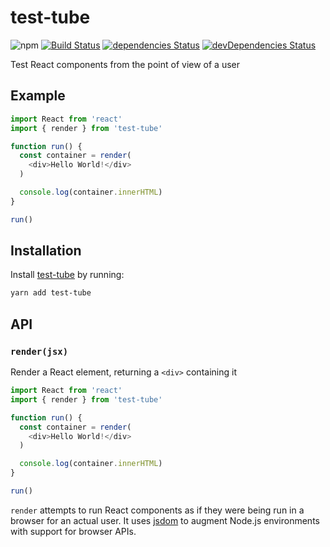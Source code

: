 # test-tube
![npm](https://img.shields.io/npm/v/test-tube.svg)
[![Build Status](https://travis-ci.org/vinsonchuong/test-tube.svg?branch=master)](https://travis-ci.org/vinsonchuong/test-tube)
[![dependencies Status](https://david-dm.org/vinsonchuong/test-tube/status.svg)](https://david-dm.org/vinsonchuong/test-tube)
[![devDependencies Status](https://david-dm.org/vinsonchuong/test-tube/dev-status.svg)](https://david-dm.org/vinsonchuong/test-tube?type=dev)

Test React components from the point of view of a user

## Example
```js
import React from 'react'
import { render } from 'test-tube'

function run() {
  const container = render(
    <div>Hello World!</div>
  )

  console.log(container.innerHTML)
}

run()
```

## Installation
Install [test-tube](https://yarnpkg.com/en/package/test-tube)
by running:

```sh
yarn add test-tube
```

## API

### `render(jsx)`
Render a React element, returning a `<div>` containing it

```js
import React from 'react'
import { render } from 'test-tube'

function run() {
  const container = render(
    <div>Hello World!</div>
  )

  console.log(container.innerHTML)
}

run()
```

`render` attempts to run React components as if they were being run in a
browser for an actual user. It uses [jsdom](https://github.com/jsdom/jsdom) to
augment Node.js environments with support for browser APIs.
